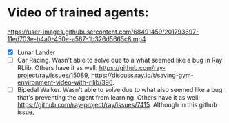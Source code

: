 # Video of trained agents:



https://user-images.githubusercontent.com/68491459/201793697-11ed703e-b4a0-450e-a567-1b326d5665c8.mp4

* [X] Lunar Lander
* [ ] Car Racing. Wasn't able to solve due to a what seemed like a bug in Ray RLlib. Others have it as well:
  https://github.com/ray-project/ray/issues/15089, https://discuss.ray.io/t/saving-gym-environment-video-with-rllib/396.
* [ ] Bipedal Walker. Wasn't able to solve due to what also seemed like a bug that's preventing the agent from learning. Others have it as well: https://github.com/ray-project/ray/issues/7415. Although in this github issue, 
